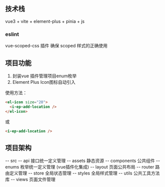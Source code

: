 ## 技术栈

vue3 + vite + element-plus + pinia + js

### eslint

vue-scoped-css 插件 确保 scoped 样式的正确使用

## 项目功能

1. 封装vue 插件管理项目enum枚举
2. Element Plus Icon图标自动引入

使用方法：

```html
<el-icon size="20">
  <i-ep-add-location />
</el-icon>
```

或

```html
<i-ep-add-location />
```

## 项目架构

-- src
-- api 接口统一定义管理
-- assets 静态资源
-- components 公共组件
-- enums 枚举统一定义管理 (vue插件化集成)
-- layout 页面公共布局
-- router 路由定义管理
-- store 全局状态管理
-- styles 全局样式管理
-- utils 公共工具方法库
-- views 页面文件管理
